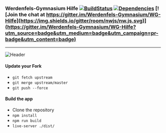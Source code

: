 ### Werdenfels-Gymnasium Hilfe [![BuildStatus](https://img.shields.io/travis/Werdenfels-Gymnasium/WG-Hilfe/master.svg)](https://travis-ci.org/Werdenfels-Gymnasium/WG-Hilfe) [![Dependencies](https://img.shields.io/david/Werdenfels-Gymnasium/WG-Hilfe.svg)](https://david-dm.org/Werdenfels-Gymnasium/WG-Hilfe) [![Join the chat at https://gitter.im/Werdenfels-Gymnasium/WG-Hilfe](https://img.shields.io/gitter/room/nwjs/nw.js.svg)](https://gitter.im/Werdenfels-Gymnasium/WG-Hilfe?utm_source=badge&utm_medium=badge&utm_campaign=pr-badge&utm_content=badge)
-------
![Header](src/img/werdenfelsgymnasium.jpg)

#### Update your Fork
- ```git fetch upstream```
- ```git merge upstream/master```
- ```git push --force```

#### Build the app

- Clone the repository
- `npm install`
- `npm run build`
- `live-server ./dist/`
